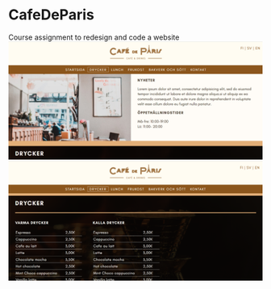 # CafeDeParis
Course assignment to redesign and code a website
![Screenshot](images/screenshot-frontpage.png)
![Screenshot](images/screenshot-drinks.png)
